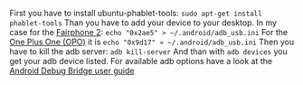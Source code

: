 First you have to install ubuntu-phablet-tools:
```sudo apt-get install phablet-tools```
Than you have to add your device to your desktop. In my case for the [Fairphone 2](https://devices.ubports.com/#/FP2):
```echo "0x2ae5" > ~/.android/adb_usb.ini```
For the [One Plus One (OPO)](https://devices.ubports.com/#/bacon) it is 
```echo "0x9d17" » ~/.android/adb_usb.ini```
Then you have to kill the adb server:
```adb kill-server```
And than with ```adb devices``` you get your adb device listed.
For available adb options have a look at the [Android Debug Bridge user guide](https://developer.android.com/studio/command-line/adb.html)